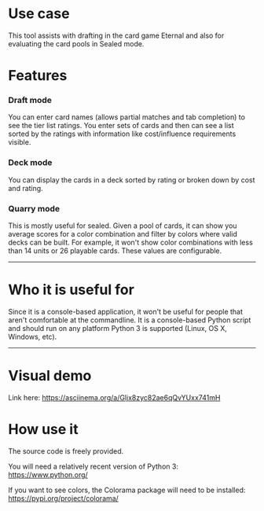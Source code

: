 # Use case

This tool assists with drafting in the card game Eternal and also for evaluating the card pools in Sealed mode.

# Features

### Draft mode

You can enter card names (allows partial matches and tab completion) to see the tier list ratings. You enter sets of cards and then can see a list sorted by the ratings with information like cost/influence requirements visible.

### Deck mode

You can display the cards in a deck sorted by rating or broken down by cost and rating.

### Quarry mode

This is mostly useful for sealed. Given a pool of cards, it can show you average scores for a color combination and filter by colors where valid decks can be built. For example, it won't show color combinations with less than 14 units or 26 playable cards. These values are configurable.

***

# Who it is useful for

Since it is a console-based application, it won't be useful for people that aren't comfortable at the commandline. It is a console-based Python script and should run on any platform Python 3 is supported (Linux, OS X, Windows, etc).

***

# Visual demo

Link here: https://asciinema.org/a/Gljx8zyc82ae6qQvYUxx741mH

# How use it

The source code is freely provided.

You will need a relatively recent version of Python 3: https://www.python.org/

If you want to see colors, the Colorama package will need to be installed: https://pypi.org/project/colorama/

